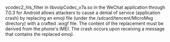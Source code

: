 vcodec2_hls_filter in libvoipCodec_v7a.so in the WeChat application through 7.0.3 for Android allows attackers to cause a denial of service (application crash) by replacing an emoji file (under the /sdcard/tencent/MicroMsg directory) with a crafted .wxgf file. The content of the replacement must be derived from the phone's IMEI. The crash occurs upon receiving a message that contains the replaced emoji.